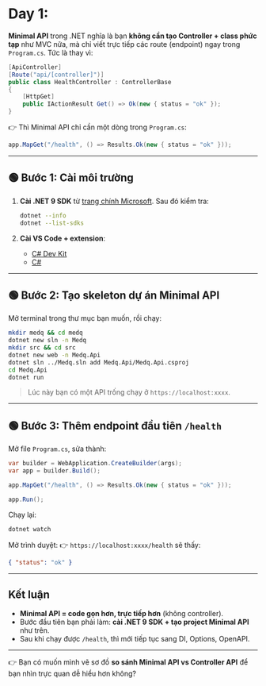 # Day 1:

 **Minimal API** trong .NET nghĩa là bạn **không cần tạo Controller + class phức tạp** như MVC nữa, mà chỉ viết trực tiếp các route (endpoint) ngay trong `Program.cs`. Tức là thay vì:

```csharp
[ApiController]
[Route("api/[controller]")]
public class HealthController : ControllerBase
{
    [HttpGet]
    public IActionResult Get() => Ok(new { status = "ok" });
}
```

👉 Thì Minimal API chỉ cần một dòng trong `Program.cs`:

```csharp
app.MapGet("/health", () => Results.Ok(new { status = "ok" }));
```

---

## 🟢 Bước 1: Cài môi trường

1. **Cài .NET 9 SDK** từ [trang chính Microsoft](https://dotnet.microsoft.com/en-us/download).
   Sau đó kiểm tra:

   ```bash
   dotnet --info
   dotnet --list-sdks
   ```

2. **Cài VS Code + extension**:

   * [C# Dev Kit](https://marketplace.visualstudio.com/items?itemName=ms-dotnettools.csdevkit)
   * [C#](https://marketplace.visualstudio.com/items?itemName=ms-dotnettools.csharp)

---

## 🟢 Bước 2: Tạo skeleton dự án Minimal API

Mở terminal trong thư mục bạn muốn, rồi chạy:

```bash
mkdir medq && cd medq
dotnet new sln -n Medq
mkdir src && cd src
dotnet new web -n Medq.Api
dotnet sln ../Medq.sln add Medq.Api/Medq.Api.csproj
cd Medq.Api
dotnet run
```

> Lúc này bạn có một API trống chạy ở `https://localhost:xxxx`.

---

## 🟢 Bước 3: Thêm endpoint đầu tiên `/health`

Mở file `Program.cs`, sửa thành:

```csharp
var builder = WebApplication.CreateBuilder(args);
var app = builder.Build();

app.MapGet("/health", () => Results.Ok(new { status = "ok" }));

app.Run();
```

Chạy lại:

```bash
dotnet watch
```

Mở trình duyệt:
👉 `https://localhost:xxxx/health` sẽ thấy:

```json
{ "status": "ok" }
```

---

## Kết luận

* **Minimal API = code gọn hơn, trực tiếp hơn** (không controller).
* Bước đầu tiên bạn phải làm: **cài .NET 9 SDK + tạo project Minimal API** như trên.
* Sau khi chạy được `/health`, thì mới tiếp tục sang DI, Options, OpenAPI.

---

👉 Bạn có muốn mình vẽ sơ đồ **so sánh Minimal API vs Controller API** để bạn nhìn trực quan dễ hiểu hơn không?
